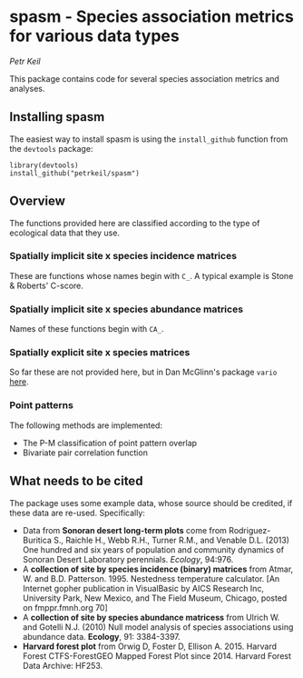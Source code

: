 # spasm - **Sp**ecies **as**sociation **m**etrics for various data types

*Petr Keil*

This package contains code for several species association metrics and analyses.

## Installing spasm

The easiest way to install spasm is using the ```install_github``` function from
the ```devtools``` package:

```{r}
library(devtools)
install_github("petrkeil/spasm")
```

## Overview

The functions provided here are classified according to the type of ecological
data that they use. 

### Spatially implicit site x species incidence matrices

These are functions whose names begin with ```C_```. A typical example is Stone & Roberts'
C-score.

### Spatially implicit site x species abundance matrices

Names of these functions begin with ```CA_```.

### Spatially explicit site x species matrices

So far these are not provided here, but in Dan McGlinn's package ```vario``` [here](https://github.com/dmcglinn/vario).

### Point patterns

The following methods are implemented:

- The P-M classification of point pattern overlap
- Bivariate pair correlation function 


## What needs to be cited

The package uses some example data, whose source should be credited, if these data are re-used. Specifically:

- Data from **Sonoran desert long-term plots** come from Rodriguez-Buritica S., Raichle H., Webb R.H., Turner R.M., and Venable D.L. (2013) One hundred and six years of population and community dynamics of Sonoran Desert Laboratory perennials. *Ecology*, 94:976.
- A **collection of site by species incidence (binary) matrices** from Atmar, W. and B.D. Patterson. 1995. Nestedness temperature calculator. [An Internet gopher publication in VisualBasic by AICS Research Inc, University Park, New Mexico, and The Field Museum, Chicago, posted on fmppr.fmnh.org 70]
- A **collection of site by species abundance matricess** from Ulrich W. and Gotelli N.J. (2010) Null model analysis of species associations using abundance data. **Ecology**, 91: 3384-3397.
- **Harvard forest plot** from Orwig D, Foster D, Ellison A. 2015. Harvard Forest CTFS-ForestGEO Mapped Forest Plot since 2014. Harvard Forest Data Archive: HF253.
